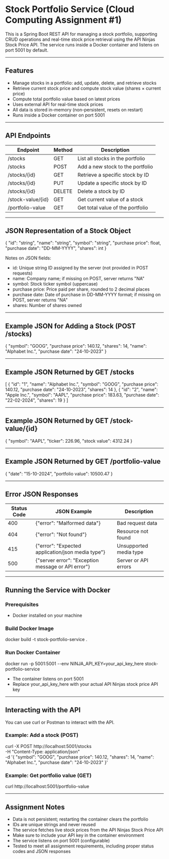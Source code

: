 # Stock Portfolio Service (Cloud Computing Assignment #1)

This is a Spring Boot REST API for managing a stock portfolio, supporting CRUD operations and real-time stock price retrieval using the API Ninjas 
Stock Price API. The service runs inside a Docker container and listens on port 5001 by default.

---

## Features

- Manage stocks in a portfolio: add, update, delete, and retrieve stocks  
- Retrieve current stock price and compute stock value (shares × current price)  
- Compute total portfolio value based on latest prices  
- Uses external API for real-time stock prices  
- All data is stored in-memory (non-persistent, resets on restart)  
- Runs inside a Docker container on port 5001  

---

## API Endpoints

| Endpoint            | Method | Description                           |
|---------------------|--------|-------------------------------------|
| /stocks             | GET    | List all stocks in the portfolio     |
| /stocks             | POST   | Add a new stock to the portfolio     |
| /stocks/{id}        | GET    | Retrieve a specific stock by ID      |
| /stocks/{id}        | PUT    | Update a specific stock by ID        |
| /stocks/{id}        | DELETE | Delete a stock by ID                  |
| /stock-value/{id}   | GET    | Get current value of a stock          |
| /portfolio-value    | GET    | Get total value of the portfolio      |

---

## JSON Representation of a Stock Object

{
  "id": "string",
  "name": "string",
  "symbol": "string",
  "purchase price": float,
  "purchase date": "DD-MM-YYYY",
  "shares": int
}

Notes on JSON fields:  
- id: Unique string ID assigned by the server (not provided in POST requests)  
- name: Company name; if missing on POST, server returns "NA"  
- symbol: Stock ticker symbol (uppercase)  
- purchase price: Price paid per share, rounded to 2 decimal places  
- purchase date: Date of purchase in DD-MM-YYYY format; if missing on POST, server returns "NA"  
- shares: Number of shares owned  

---

## Example JSON for Adding a Stock (POST /stocks)

{
  "symbol": "GOOG",
  "purchase price": 140.12,
  "shares": 14,
  "name": "Alphabet Inc.",
  "purchase date": "24-10-2023"
}

---

## Example JSON Returned by GET /stocks

[
  {
    "id": "1",
    "name": "Alphabet Inc.",
    "symbol": "GOOG",
    "purchase price": 140.12,
    "purchase date": "24-10-2023",
    "shares": 14
  },
  {
    "id": "2",
    "name": "Apple Inc.",
    "symbol": "AAPL",
    "purchase price": 183.63,
    "purchase date": "22-02-2024",
    "shares": 19
  }
]

---

## Example JSON Returned by GET /stock-value/{id}

{
  "symbol": "AAPL",
  "ticker": 226.96,
  "stock value": 4312.24
}

---

## Example JSON Returned by GET /portfolio-value

{
  "date": "15-10-2024",
  "portfolio value": 10500.47
}

---

## Error JSON Responses

| Status Code | JSON Example                                | Description           |
|-------------|--------------------------------------------|-----------------------|
| 400         | {"error": "Malformed data"}                 | Bad request data      |
| 404         | {"error": "Not found"}                       | Resource not found    |
| 415         | {"error": "Expected application/json media type"} | Unsupported media type |
| 500         | {"server error": "Exception message or API error"} | Server or API errors  |

---

## Running the Service with Docker

### Prerequisites

- Docker installed on your machine

### Build Docker Image

docker build -t stock-portfolio-service .

### Run Docker Container

docker run -p 5001:5001 --env NINJA_API_KEY=your_api_key_here stock-portfolio-service

- The container listens on port 5001  
- Replace your_api_key_here with your actual API Ninjas stock price API key  

---

## Interacting with the API

You can use curl or Postman to interact with the API.

### Example: Add a stock (POST)

curl -X POST http://localhost:5001/stocks \
  -H "Content-Type: application/json" \
  -d '{
    "symbol": "GOOG",
    "purchase price": 140.12,
    "shares": 14,
    "name": "Alphabet Inc.",
    "purchase date": "24-10-2023"
  }'

### Example: Get portfolio value (GET)

curl http://localhost:5001/portfolio-value

---

## Assignment Notes

- Data is not persistent; restarting the container clears the portfolio  
- IDs are unique strings and never reused  
- The service fetches live stock prices from the API Ninjas Stock Price API  
- Make sure to include your API key in the container environment  
- The service listens on port 5001 (configurable)  
- Tested to meet all assignment requirements, including proper status codes and JSON responses

